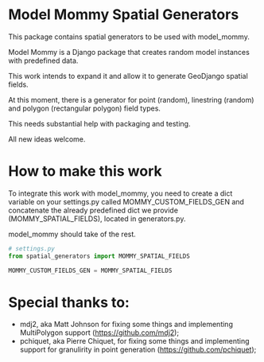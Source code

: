 Model Mommy Spatial Generators
==============================

This package contains spatial generators to be used with model_mommy.

Model Mommy is a Django package that creates random model instances with
predefined data.

This work intends to expand it and allow it to generate GeoDjango spatial
fields.

At this moment, there is a generator for point (random), linestring (random)
and polygon (rectangular polygon) field types.

This needs substantial help with packaging and testing.

All new ideas welcome.

# How to make this work

To integrate this work with model_mommy, you need to create a dict variable
on your settings.py called MOMMY_CUSTOM_FIELDS_GEN and concatenate the already
predefined dict we provide (MOMMY_SPATIAL_FIELDS), located in generators.py.

model_mommy should take of the rest.

```python
# settings.py
from spatial_generators import MOMMY_SPATIAL_FIELDS

MOMMY_CUSTOM_FIELDS_GEN = MOMMY_SPATIAL_FIELDS
```

# Special thanks to:

* mdj2, aka Matt Johnson for fixing some things and implementing MultiPolygon support (https://github.com/mdj2);
* pchiquet, aka Pierre Chiquet, for fixing some things and implementing support for granulirity in point generation (https://github.com/pchiquet);